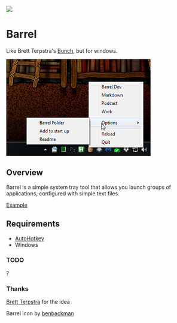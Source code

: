 ![](https://raw.githubusercontent.com/phantomdiorama/barrel/master/barrel.ico)

# Barrel
Like Brett Terpstra's [Bunch](https://brettterpstra.com/projects/bunch/), but for windows.

![](https://raw.githubusercontent.com/phantomdiorama/barrel/master/screenshot.png)

## Overview
Barrel is a simple system tray tool that allows you launch groups of applications, configured with simple text files.

[Example](https://github.com/phantomdiorama/barrel/blob/master/barrels/example.barrel.txt)

## Requirements
* [AutoHotkey](https://www.autohotkey.com/)
* Windows


### TODO
?


### Thanks
[Brett Terpstra](https://brettterpstra.com/) for the idea

Barrel icon by [benbackman](http://benbackman.deviantart.com/)